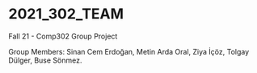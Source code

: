 # 2021_302_TEAM

Fall 21 - Comp302 Group Project 

Group Members: Sinan Cem Erdoğan, Metin Arda Oral, Ziya İçöz, Tolgay Dülger, Buse Sönmez.

